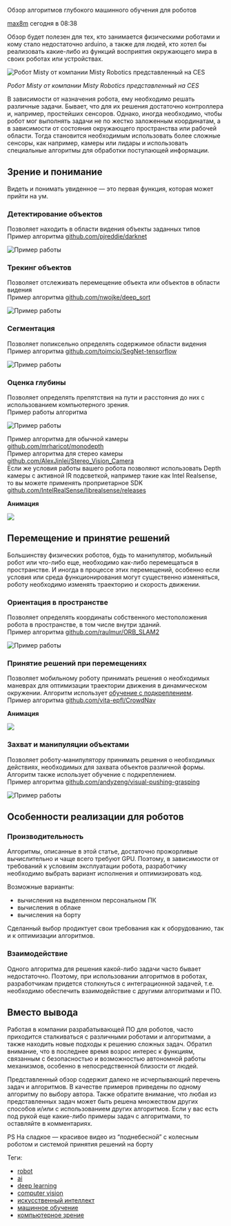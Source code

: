 Обзор алгоритмов глубокого машинного обучения для роботов

[max8m](https://habr.com/ru/users/max8m/ "Автор публикации") сегодня в 08:38

Обзор будет полезен для тех, кто занимается физическими роботами и кому стало недостаточно arduino, а также для людей, кто хотел бы реализовать какие-либо из функций восприятия окружающего мира в своих роботах или устройствах.

![Робот Misty от компании Misty Robotics представленный на CES](../_resources/024cb26d2b024fd7ab860c6ce8a1195e.png)

  
_Робот Misty от компании Misty Robotics представленный на CES_

В зависимости от назначения робота, ему необходимо решать различные задачи. Бывает, что для их решения достаточно контроллера и, например, простейших сенсоров. Однако, иногда необходимо, чтобы робот мог выполнять задачи не по жестко заложенным координатам, а в зависимости от состояния окружающего пространства или рабочей области. Тогда становится необходимым использовать более сложные сенсоры, как например, камеры или лидары и использовать специальные алгоритмы для обработки поступающей информации.

## Зрение и понимание

Видеть и понимать увиденное — это первая функция, которая может прийти на ум.

### Детектирование объектов

Позволяет находить в области видения объекты заданных типов  
Пример алгоритма [github.com/pjreddie/darknet](https://github.com/pjreddie/darknet)

![Пример работы](../_resources/b972f07ab1b248f68951ee3f65eef908.jpg)

  
  

### Трекинг объектов

Позволяет отслеживать перемещение объекта или объектов в области видения  
Пример алгоритма [github.com/nwojke/deep_sort](https://github.com/nwojke/deep_sort)

![Пример работы](../_resources/0a48144c3c45477bbb5a39eb5714dd35.jpeg)

  
  

### Сегментация

Позволяет попиксельно определять содержимое области видения  
Пример алгоритма [github.com/toimcio/SegNet-tensorflow](https://github.com/toimcio/SegNet-tensorflow)

![Пример работы](../_resources/26fa94e0006a45f68366a7ddedb998f1.jpg)

  
  

### Оценка глубины

Позволяет определять препятствия на пути и расстояния до них с использованием компьютерного зрения.  
Пример работы алгоритма

![Пример работы](../_resources/f9ce6bbf38904f15b252800b1341dbde.jpeg)

Пример алгоритма для обычной камеры [github.com/mrharicot/monodepth](https://github.com/mrharicot/monodepth)  
Пример алгоритма для стерео камеры [github.com/AlexJinlei/Stereo\_Vision\_Camera](https://github.com/AlexJinlei/Stereo_Vision_Camera)  
Если же условия работы вашего робота позволяют использовать Depth камеры с активной IR подсветкой, например такие как Intel Realsense, то вы можете применять проприетарное SDK [github.com/IntelRealSense/librealsense/releases](https://github.com/IntelRealSense/librealsense/releases)

**Анимация**

![](../_resources/0f253e0acf51438995db5341f923cbdf.gif)  

## Перемещение и принятие решений

Большинству физических роботов, будь то манипулятор, мобильный робот или что-либо еще, необходимо как-либо перемещаться в пространстве. И иногда в процессе этих перемещений, особенно если условия или среда функционирования могут существенно изменяться, роботу необходимо изменять траекторию и скорость движении.

### Ориентация в пространстве

Позволяет определять координаты собственного местоположения робота в пространстве, в том числе внутри зданий.  
Пример алгоритма [github.com/raulmur/ORB_SLAM2](https://github.com/raulmur/ORB_SLAM2)

![Пример работы](../_resources/3b7f489b4ae94cae9b8d0f1f0c791e0a.jpg)

  
  

### Принятие решений при перемещениях

Позволяет мобильному роботу принимать решения о необходимых маневрах для оптимизации траектории движения в динамическом окружении. Алгоритм использует [обучение с подкреплением](https://ru.wikipedia.org/wiki/%D0%9E%D0%B1%D1%83%D1%87%D0%B5%D0%BD%D0%B8%D0%B5_%D1%81_%D0%BF%D0%BE%D0%B4%D0%BA%D1%80%D0%B5%D0%BF%D0%BB%D0%B5%D0%BD%D0%B8%D0%B5%D0%BC).  
Пример алгоритма [github.com/vita-epfl/CrowdNav](https://github.com/vita-epfl/CrowdNav)

**Анимация**

![](../_resources/bb935301743a4c8188c3b25c570bc4ac.gif)  

  

### Захват и манипуляции объектами

Позволяет роботу-манипулятору принимать решения о необходимых действиях, необходимых для захвата объектов различной формы. Алгоритм также использует обучение с подкреплением.  
Пример алгоритма [github.com/andyzeng/visual-pushing-grasping](https://github.com/andyzeng/visual-pushing-grasping)

![Пример работы](../_resources/c8f5934b136547cd91e33f4589ff07d9.png)

  

## Особенности реализации для роботов

  

### Производительность

Алгоритмы, описанные в этой статье, достаточно прожорливые вычислительно и чаще всего требуют GPU. Поэтому, в зависимости от требований к условиям эксплуатации робота, разработчику необходимо выбрать вариант исполнения и оптимизировать код.

Возможные варианты:

*   вычисления на выделенном персональном ПК
*   вычисления в облаке
*   вычисления на борту

Сделанный выбор продиктует свои требования как к оборудованию, так и к оптимизации алгоритмов.

### Взаимодействие

Одного алгоритма для решения какой-либо задачи часто бывает недостаточно. Поэтому, при использовании алгоритмов в роботах, разработчикам придется столкнуться с интеграционной задачей, т.е. необходимо обеспечить взаимодействие с другими алгоритмами и ПО.

## Вместо вывода

Работая в компании разрабатывающей ПО для роботов, часто приходится сталкиваться с различными роботами и алгоритмами, а также находить новые подходы к решению сложных задач. Обратил внимание, что в последнее время возрос интерес к функциям, связанным с безопасностью и возможностью автономной работы механизмов, особенно в непосредственной близости от людей.

Представленный обзор содержит далеко не исчерпывающий перечень задач и алгоритмов. В качестве примеров приведены по одному алгоритму по выбору автора. Также обратите внимание, что любая из представленных задач может быть решена множеством других способов и/или с использованием других алгоритмов. Если у вас есть под рукой еще какие-либо примеры задач с алгоритмами, то оставляйте в комментариях.

PS На сладкое — красивое видео из “поднебесной” с колесным роботом и системой принятия решений на борту

Теги:

*   [robot](https://habr.com/ru/search/?q=%5Brobot%5D&target_type=posts)
*   [ai](https://habr.com/ru/search/?q=%5Bai%5D&target_type=posts)
*   [deep learning](https://habr.com/ru/search/?q=%5Bdeep%20learning%5D&target_type=posts)
*   [computer vision](https://habr.com/ru/search/?q=%5Bcomputer%20vision%5D&target_type=posts)
*   [искусственный интеллект](https://habr.com/ru/search/?q=%5B%D0%B8%D1%81%D0%BA%D1%83%D1%81%D1%81%D1%82%D0%B2%D0%B5%D0%BD%D0%BD%D1%8B%D0%B9%20%D0%B8%D0%BD%D1%82%D0%B5%D0%BB%D0%BB%D0%B5%D0%BA%D1%82%5D&target_type=posts)
*   [машинное обучение](https://habr.com/ru/search/?q=%5B%D0%BC%D0%B0%D1%88%D0%B8%D0%BD%D0%BD%D0%BE%D0%B5%20%D0%BE%D0%B1%D1%83%D1%87%D0%B5%D0%BD%D0%B8%D0%B5%5D&target_type=posts)
*   [компьютерное зрение](https://habr.com/ru/search/?q=%5B%D0%BA%D0%BE%D0%BC%D0%BF%D1%8C%D1%8E%D1%82%D0%B5%D1%80%D0%BD%D0%BE%D0%B5%20%D0%B7%D1%80%D0%B5%D0%BD%D0%B8%D0%B5%5D&target_type=posts)